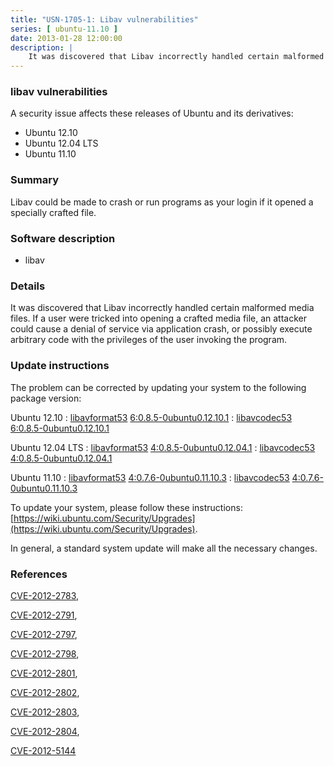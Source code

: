```yaml
---
title: "USN-1705-1: Libav vulnerabilities"
series: [ ubuntu-11.10 ]
date: 2013-01-28 12:00:00
description: |
    It was discovered that Libav incorrectly handled certain malformed media files. If a user were tricked into opening a crafted media file, an attacker could cause a denial of service via application crash, or possibly execute arbitrary code with the privileges of the user invoking the program. 
--- 
```

 
### libav vulnerabilities

A security issue affects these releases of Ubuntu and its derivatives:

* Ubuntu 12.10
* Ubuntu 12.04 LTS
* Ubuntu 11.10

### Summary

Libav could be made to crash or run programs as your login if it opened a specially crafted file. 

### Software description

* libav 

### Details

It was discovered that Libav incorrectly handled certain malformed media files. If a user were tricked into opening a crafted media file, an attacker could cause a denial of service via application crash, or possibly execute arbitrary code with the privileges of the user invoking the program. 

### Update instructions

The problem can be corrected by updating your system to the following package version:

Ubuntu 12.10
 : [libavformat53](https://launchpad.net/ubuntu/+source/libav) <span> [6:0.8.5-0ubuntu0.12.10.1](https://launchpad.net/ubuntu/+source/libav/6:0.8.5-0ubuntu0.12.10.1) </span> 
 : [libavcodec53](https://launchpad.net/ubuntu/+source/libav) <span> [6:0.8.5-0ubuntu0.12.10.1](https://launchpad.net/ubuntu/+source/libav/6:0.8.5-0ubuntu0.12.10.1) </span> 

Ubuntu 12.04 LTS
 : [libavformat53](https://launchpad.net/ubuntu/+source/libav) <span> [4:0.8.5-0ubuntu0.12.04.1](https://launchpad.net/ubuntu/+source/libav/4:0.8.5-0ubuntu0.12.04.1) </span> 
 : [libavcodec53](https://launchpad.net/ubuntu/+source/libav) <span> [4:0.8.5-0ubuntu0.12.04.1](https://launchpad.net/ubuntu/+source/libav/4:0.8.5-0ubuntu0.12.04.1) </span> 

Ubuntu 11.10
 : [libavformat53](https://launchpad.net/ubuntu/+source/libav) <span> [4:0.7.6-0ubuntu0.11.10.3](https://launchpad.net/ubuntu/+source/libav/4:0.7.6-0ubuntu0.11.10.3) </span> 
 : [libavcodec53](https://launchpad.net/ubuntu/+source/libav) <span> [4:0.7.6-0ubuntu0.11.10.3](https://launchpad.net/ubuntu/+source/libav/4:0.7.6-0ubuntu0.11.10.3) </span> 

To update your system, please follow these instructions: [https://wiki.ubuntu.com/Security/Upgrades](https://wiki.ubuntu.com/Security/Upgrades).

In general, a standard system update will make all the necessary changes. 

### References

 [CVE-2012-2783](http://people.ubuntu.com/~ubuntu-security/cve/CVE-2012-2783), 

 [CVE-2012-2791](http://people.ubuntu.com/~ubuntu-security/cve/CVE-2012-2791), 

 [CVE-2012-2797](http://people.ubuntu.com/~ubuntu-security/cve/CVE-2012-2797), 

 [CVE-2012-2798](http://people.ubuntu.com/~ubuntu-security/cve/CVE-2012-2798), 

 [CVE-2012-2801](http://people.ubuntu.com/~ubuntu-security/cve/CVE-2012-2801), 

 [CVE-2012-2802](http://people.ubuntu.com/~ubuntu-security/cve/CVE-2012-2802), 

 [CVE-2012-2803](http://people.ubuntu.com/~ubuntu-security/cve/CVE-2012-2803), 

 [CVE-2012-2804](http://people.ubuntu.com/~ubuntu-security/cve/CVE-2012-2804), 

 [CVE-2012-5144](http://people.ubuntu.com/~ubuntu-security/cve/CVE-2012-5144)
 

